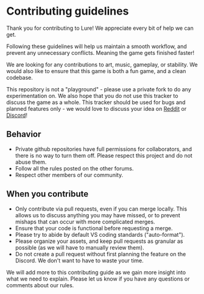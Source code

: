 # Contributing guidelines

Thank you for contributing to Lure! We appreciate every bit of help we can get.

Following these guidelines will help us maintain a smooth workflow, and prevent any unnecessary conflicts. Meaning the game gets finished faster!

We are looking for any contributions to art, music, gameplay, or stability. We would also like to ensure that this game is both a fun game, and a clean codebase.

This repository is not a "playground" - please use a private fork to do any experimentation on. We also hope that you do not use this tracker to discuss the game as a whole. This tracker should be used for bugs and planned features only - we would love to discuss your idea on [Reddit] or [Discord]!

[Reddit]: https://www.reddit.com/r/LureTheGame/
[Discord]: https://discord.gg/uGZAMQE

## Behavior

- Private github repositories have full permissions for collaborators, and there is no way to turn them off. Please respect this project and do not abuse them.
- Follow all the rules posted on the other forums.
- Respect other members of our community.

## When you contribute

- Only contribute via pull requests, even if you can merge locally. This allows us to discuss anything you may have missed, or to prevent mishaps that can occur with more complicated merges.
- Ensure that your code is functional before requesting a merge.
- Please try to abide by default VS coding standards ("auto-format").
- Please organize your assets, and keep pull requests as granular as possible (as we will have to manually review them).
- Do not create a pull request without first planning the feature on the Discord. We don't want to have to waste your time.

We will add more to this contributing guide as we gain more insight into what we need to explain. Please let us know if you have any questions or comments about our rules.
